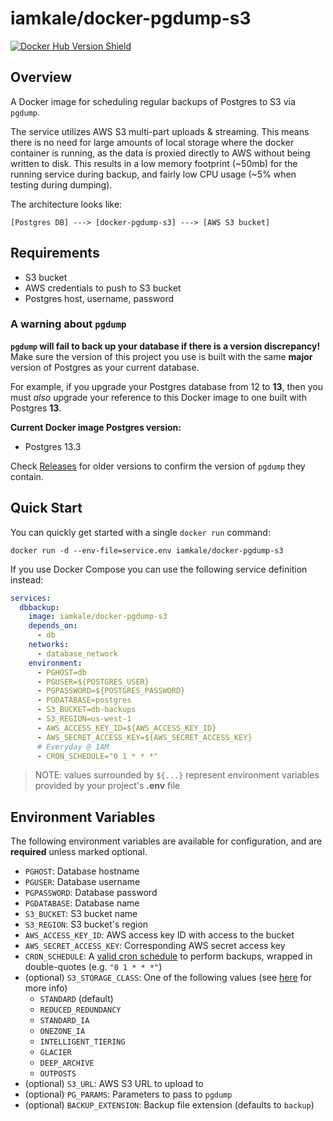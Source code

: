 # iamkale/docker-pgdump-s3
[![Docker Hub Version Shield](https://img.shields.io/docker/v/iamkale/docker-pgdump-s3/latest?label=Docker%20Hub&style=flat-square)](https://hub.docker.com/r/iamkale/docker-pgdump-s3)

## Overview

A Docker image for scheduling regular backups of Postgres to S3 via `pgdump`.

The service utilizes AWS S3 multi-part uploads & streaming. This means there is no need for large amounts of local storage where
the docker container is running, as the data is proxied directly to AWS without being written to disk. This results in a low memory footprint (~50mb) for the running service during backup, and fairly low CPU usage (~5% when testing during dumping).

The architecture looks like:

```
[Postgres DB] ---> [docker-pgdump-s3] ---> [AWS S3 bucket]
```

## Requirements

- S3 bucket
- AWS credentials to push to S3 bucket
- Postgres host, username, password

### A warning about `pgdump`

**`pgdump` will fail to back up your database if there is a version discrepancy!** Make sure the version of this project you use is built with the same **major** version of Postgres as your current database.

For example, if you upgrade your Postgres database from 12 to **13**, then you must *also* upgrade your reference to this Docker image to one built with Postgres **13**.

**Current Docker image Postgres version:**
- Postgres 13.3

Check [Releases](https://github.com/MasterKale/docker-pgdump-s3/releases) for older versions to confirm the version of `pgdump` they contain.

## Quick Start

You can quickly get started with a single `docker run` command:

`docker run -d --env-file=service.env iamkale/docker-pgdump-s3`

If you use Docker Compose you can use the following service definition instead:

```yaml
services:
  dbbackup:
    image: iamkale/docker-pgdump-s3
    depends_on:
      - db
    networks:
      - database_network
    environment:
      - PGHOST=db
      - PGUSER=${POSTGRES_USER}
      - PGPASSWORD=${POSTGRES_PASSWORD}
      - PGDATABASE=postgres
      - S3_BUCKET=db-backups
      - S3_REGION=us-west-1
      - AWS_ACCESS_KEY_ID=${AWS_ACCESS_KEY_ID}
      - AWS_SECRET_ACCESS_KEY=${AWS_SECRET_ACCESS_KEY}
      # Everyday @ 1AM
      - CRON_SCHEDULE="0 1 * * *"
```
> NOTE: values surrounded by `${...}` represent environment variables provided by your project's **.env** file

## Environment Variables

The following environment variables are available for configuration, and are **required** unless marked optional.
- `PGHOST`: Database hostname
- `PGUSER`: Database username
- `PGPASSWORD`: Database password
- `PGDATABASE`: Database name
- `S3_BUCKET`: S3 bucket name
- `S3_REGION`: S3 bucket's region
- `AWS_ACCESS_KEY_ID`: AWS access key ID with access to the bucket
- `AWS_SECRET_ACCESS_KEY`: Corresponding AWS secret access key
- `CRON_SCHEDULE`: A [valid cron schedule](https://crontab.guru/) to perform backups, wrapped in double-quotes (e.g. `"0 1 * * *"`)
- (optional) `S3_STORAGE_CLASS`: One of the following values (see [here](https://docs.aws.amazon.com/AmazonS3/latest/userguide/storage-class-intro.html) for more info)
  - `STANDARD` (default)
  - `REDUCED_REDUNDANCY`
  - `STANDARD_IA`
  - `ONEZONE_IA`
  - `INTELLIGENT_TIERING`
  - `GLACIER`
  - `DEEP_ARCHIVE`
  - `OUTPOSTS`
- (optional) `S3_URL`: AWS S3 URL to upload to
- (optional) `PG_PARAMS`: Parameters to pass to `pgdump`
- (optional) `BACKUP_EXTENSION`: Backup file extension (defaults to `backup`)
